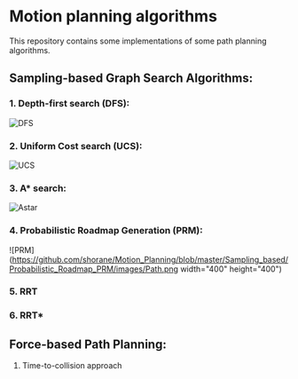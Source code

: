 # Motion planning algorithms

This repository contains some implementations of some path planning algorithms.

## Sampling-based Graph Search Algorithms:
### 1. Depth-first search (DFS): 
![DFS](https://github.com/shorane/Motion_Planning/blob/master/Sampling_based/Astar_DFS_UCS/implementation/DFS.gif)
### 2. Uniform Cost search (UCS): 
![UCS](https://github.com/shorane/Motion_Planning/blob/master/Sampling_based/Astar_DFS_UCS/implementation/BFS.gif)
### 3. A* search: 
![Astar](https://github.com/shorane/Motion_Planning/blob/master/Sampling_based/Astar_DFS_UCS/implementation/Astar.gif)
### 4. Probabilistic Roadmap Generation (PRM): 
![PRM](https://github.com/shorane/Motion_Planning/blob/master/Sampling_based/Probabilistic_Roadmap_PRM/images/Path.png width="400" height="400")
### 5. RRT
### 6. RRT*

## Force-based Path Planning:
1. Time-to-collision approach
